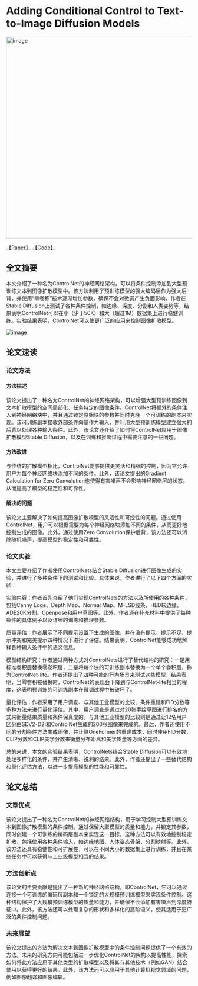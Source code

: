 # Adding Conditional Control to Text-to-Image Diffusion Models


<img width="545" alt="image" src="https://github.com/icey-zhang/notebook/assets/54712081/90b4ccc6-63a1-4e68-b7ef-fb7c24e7a3d8">

[【Paper】](https://arxiv.org/pdf/2302.05543) [【Code】](https://github.com/lllyasviel/ControlNet)


## 全文摘要
本文介绍了一种名为ControlNet的神经网络架构，可以将条件控制添加到大型预训练文本到图像扩散模型中。该方法利用了预训练模型的强大编码层作为强大后背，并使用“零卷积”技术逐渐增加参数，确保不会对微调产生负面影响。作者在Stable Diffusion上测试了各种条件控制，如边缘、深度、分割和人类姿势等，结果表明ControlNet可以在小（少于50K）和大（超过1M）数据集上进行稳健训练。实验结果表明，ControlNet可以使更广泛的应用来控制图像扩散模型。

![image](https://github.com/icey-zhang/notebook/assets/54712081/ec487e5d-d014-434f-b4f3-206f4020a2da)


## 论文速读
### 论文方法
#### 方法描述
该论文提出了一种名为ControlNet的神经网络架构，可以增强大型预训练图像到文本扩散模型的空间局部化、任务特定的图像条件。ControlNet将额外的条件注入到神经网络块中，并且通过锁定原始块的参数并同时克隆一个可训练的副本来实现。该可训练副本接收外部条件向量作为输入，并利用大型预训练模型建立强大的后背以处理各种输入条件。此外，该论文还介绍了如何将ControlNet应用于图像扩散模型Stable Diffusion，以及在训练和推断过程中需要注意的一些问题。

#### 方法改进
与传统的扩散模型相比，ControlNet能够提供更灵活和精细的控制，因为它允许用户为每个神经网络块添加不同的条件。此外，该论文提出的Gradient Calculation for Zero Convolution也使得有害噪声不会影响神经网络层的状态，从而提高了模型的稳定性和可靠性。

#### 解决的问题
该论文主要解决了如何提高图像扩散模型的灵活性和可控性的问题。通过使用ControlNet，用户可以根据需要为每个神经网络块添加不同的条件，从而更好地控制生成的图像。此外，通过使用Zero Convolution保护后背，该方法还可以消除随机噪声，提高模型的稳定性和可靠性。


### 论文实验
本文主要介绍了作者使用ControlNets结合Stable Diffusion进行图像生成的实验，并进行了多种条件下的测试和比较。具体来说，作者进行了以下四个方面的实验：

实验内容：作者首先介绍了他们实现ControlNets的方法以及所使用的各种条件，包括Canny Edge、Depth Map、Normal Map、M-LSD线条、HED软边缘、ADE20K分割、Openpose和用户草图等。此外，作者还在补充材料中提供了每种条件的具体例子以及详细的训练和推理参数。

质量评估：作者展示了不同提示设置下生成的图像，并在没有提示、提示不足、提示冲突和完美提示四种情况下进行了评估。结果表明，ControlNet能够成功地解释各种输入条件中的语义信息。

模型结构研究：作者通过两种方式对ControlNets进行了替代结构的研究：一是用标准卷积层替换零卷积层，二是将每个块的可训练副本替换为一个单个卷积层，称为ControlNet-lite。作者还提出了四种可能的行为场景来测试这些模型，结果表明，当零卷积被替换时，ControlNet的表现会下降到与ControlNet-lite相当的程度，这表明预训练的可训练副本在微调过程中被破坏了。

量化评估：作者采用了用户调查、与其他工业模型的比较、条件重建和FID分数等多种方法来进行量化评估。其中，用户调查是通过对20张手绘草图进行排名的方式来衡量结果质量和条件保真度的。与其他工业模型的比较则是通过让12名用户区分由SDV2-D2I和ControlNet生成的200张图像来完成的。最后，作者还使用不同的分割条件方法生成图像，并计算OneFormer的重建成本，同时使用FID分数、CLIP分数和CLIP美学分数来衡量分布距离和美学质量等方面的差异。

总的来说，本文的实验结果表明，ControlNets结合Stable Diffusion可以有效地处理多样化的条件，并产生清晰、锐利的结果。此外，作者还提出了一些替代结构和量化评估方法，以进一步提高模型的性能和可靠性。

## 论文总结
### 文章优点
该论文提出了一种名为ControlNet的神经网络结构，用于学习控制大型预训练文本到图像扩散模型的条件控制。通过保留大型模型的质量和能力，并锁定其参数，同时创建一个可训练的编码层副本来实现这一目标。这种方法可以有效地控制稳定扩散，包括使用各种条件输入，如边缘地图、人体姿态骨架、分割映射等。此外，该方法还具有稳健性和可扩展性，可以在不同大小的数据集上进行训练，并且在某些任务中可以获得与工业级模型相当的结果。

### 方法创新点
该论文的主要贡献是提出了一种新的神经网络结构，即ControlNet，它可以通过连接一个可训练的编码层副本和一个锁定的大规模预训练模型来实现条件控制。这种结构保护了大规模预训练模型的质量和能力，并确保不会添加有害噪声到深度特征中。此外，该方法还可以处理复杂的形状和多样化的高阶语义，使其适用于更广泛的条件控制问题。

### 未来展望
该论文提出的方法为解决文本到图像扩散模型中的条件控制问题提供了一个有效的方法。未来的研究方向可能包括进一步优化ControlNet的架构以提高性能，探索如何将此方法应用于其他类型的扩散模型以及将其与其他技术（例如GAN）结合使用以获得更好的结果。此外，该方法还可以应用于其他计算机视觉领域的问题，例如图像翻译和图像编辑。
